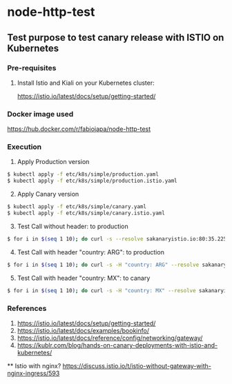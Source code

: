 # node-http-test 

## Test purpose to test canary release with ISTIO on Kubernetes

### Pre-requisites
1. Install Istio and Kiali on your Kubernetes cluster:

   https://istio.io/latest/docs/setup/getting-started/

### Docker image used

   https://hub.docker.com/r/fabiojapa/node-http-test

### Execution

1. Apply Production version
```sh
$ kubectl apply -f etc/k8s/simple/production.yaml
$ kubectl apply -f etc/k8s/simple/production.istio.yaml
```

2. Apply Canary version
```sh
$ kubectl apply -f etc/k8s/simple/canary.yaml
$ kubectl apply -f etc/k8s/simple/canary.istio.yaml
```

3. Test Call without header: to production
```sh
$ for i in $(seq 1 10); do curl -s --resolve sakanaryistio.io:80:35.225.46.99 http://sakanaryistio.io ; done
```

4. Test Call with header "country: ARG": to production
```sh
$ for i in $(seq 1 10); do curl -s -H "country: ARG" --resolve sakanaryistio.io:80:35.225.46.99 http://sakanaryistio.io ; done
```

5. Test Call with header "country: MX": to canary
```sh
$ for i in $(seq 1 10); do curl -s -H "country: MX" --resolve sakanaryistio.io:80:35.225.46.99 http://sakanaryistio.io ; done
```

### References

1. https://istio.io/latest/docs/setup/getting-started/
2. https://istio.io/latest/docs/examples/bookinfo/
3. https://istio.io/latest/docs/reference/config/networking/gateway/
4. https://kublr.com/blog/hands-on-canary-deployments-with-istio-and-kubernetes/

** Istio with nginx? https://discuss.istio.io/t/istio-without-gateway-with-nginx-ingress/593